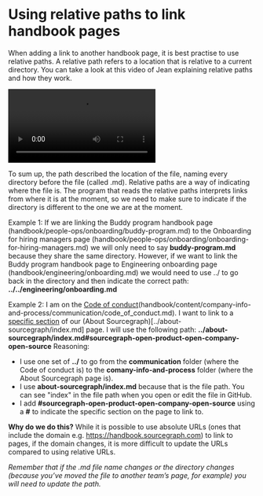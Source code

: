 # Using relative paths to link handbook pages

When adding a link to another handbook page, it is best practise to use relative paths. A relative path refers to a location that is relative to a current directory. You can take a look at this video of Jean explaining relative paths and how they work.

<video controls crossorigin>
  <source src="https://cors-anywhere.sgdev.org/https://sourcegraphstatic.com/handbook/Relative-paths-in-the-handbook.mp4" />
  <track default kind="captions" label="Captions" src="https://cors-anywhere.sgdev.org/https://sourcegraphstatic.com/handbook/Relative-paths-in-the-handbook.vtt" />
</video>

To sum up, the path described the location of the file, naming every directory before the file (called .md). Relative paths are a way of indicating where the file is. The program that reads the relative paths interprets links from where it is at the moment, so we need to make sure to indicate if the directory is different to the one we are at the moment.

Example 1:
If we are linking the Buddy program handbook page (handbook/people-ops/onboarding/buddy-program.md) to the Onboarding for hiring managers page (handbook/people-ops/onboarding/onboarding-for-hiring-managers.md) we will only need to say **buddy-program.md** because they share the same directory.
However, if we want to link the Buddy program handbook page to Engineering onboarding page (handbook/engineering/onboarding.md) we would need to use ../ to go back in the directory and then indicate the correct path: **../../engineering/onboarding.md**

Example 2:
I am on the [Code of conduct](../../company-info-and-process/communication/code_of_conduct.md)(handbook/content/company-info-and-process/communication/code_of_conduct.md). I want to link to a [specific section](../../company-info-and-process/about-sourcegraph/index.md#sourcegraph-open-product-open-company-open-source) of our (About Sourcegraph)[../about-sourcegraph/index.md] page. I will use the following path: **../about-sourcegraph/index.md#sourcegraph-open-product-open-company-open-source** Reasoning:

- I use one set of **../** to go from the **communication** folder (where the Code of conduct is) to the **comany-info-and-process** folder (where the About Sourcegraph page is).
- I use **about-sourcegraph/index.md** because that is the file path. You can see "index" in the file path when you open or edit the file in GitHub.
- I add **#sourcegraph-open-product-open-company-open-source** using a **#** to indicate the specific section on the page to link to.

**Why do we do this?**
While it is possible to use absolute URLs (ones that include the domain e.g. https://handbook.sourcegraph.com) to link to pages, if the domain changes, it is more difficult to update the URLs compared to using relative URLs.

_Remember that if the .md file name changes or the directory changes (because you’ve moved the file to another team’s page, for example) you will need to update the path._
